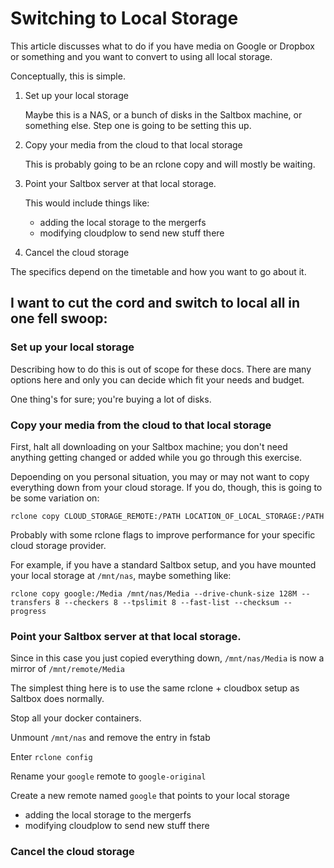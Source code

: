 # Switching to Local Storage

This article discusses what to do if you have media on Google or Dropbox or something and you want to convert to using all local storage.

Conceptually, this is simple.

1. Set up your local storage

   Maybe this is a NAS, or a bunch of disks in the Saltbox machine, or something else.  Step one is going to be setting this up.

2. Copy your media from the cloud to that local storage

   This is probably going to be an rclone copy and will mostly be waiting.

3. Point your Saltbox server at that local storage.

   This would include things like:
  
   - adding the local storage to the mergerfs
   - modifying cloudplow to send new stuff there

4. Cancel the cloud storage

The specifics depend on the timetable and how you want to go about it.

## I want to cut the cord and switch to local all in one fell swoop:

### Set up your local storage

Describing how to do this is out of scope for these docs.  There are many options here and only you can decide which fit your needs and budget.

One thing's for sure; you're buying a lot of disks.

### Copy your media from the cloud to that local storage

First, halt all downloading on your Saltbox machine; you don't need anything getting changed or added while you go through this exercise.

Depoending on you personal situation, you may or may not want to copy everything down from your cloud storage.  If you do, though, this is going to be some variation on:

```
rclone copy CLOUD_STORAGE_REMOTE:/PATH LOCATION_OF_LOCAL_STORAGE:/PATH
```

Probably with some rclone flags to improve performance for your specific cloud storage provider.

For example, if you have a standard Saltbox setup, and you have mounted your local storage at `/mnt/nas`, maybe something like:

```
rclone copy google:/Media /mnt/nas/Media --drive-chunk-size 128M --transfers 8 --checkers 8 --tpslimit 8 --fast-list --checksum --progress
```

### Point your Saltbox server at that local storage.

Since in this case you just copied everything down, `/mnt/nas/Media` is now a mirror of `/mnt/remote/Media`

The simplest thing here is to use the same rclone + cloudbox setup as Saltbox does normally.

Stop all your docker containers.

Unmount `/mnt/nas` and remove the entry in fstab

Enter `rclone config`

Rename your `google` remote to `google-original`

Create a new remote named `google` that points to your local storage

   - adding the local storage to the mergerfs
   - modifying cloudplow to send new stuff there

### Cancel the cloud storage
